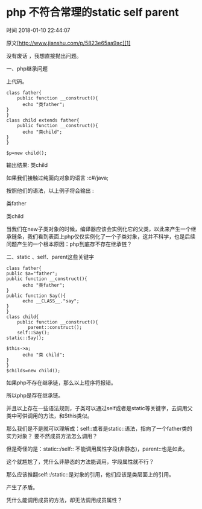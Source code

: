 # php 不符合常理的static self parent

 时间 2018-01-10 22:44:07 

原文[http://www.jianshu.com/p/5823e65aa9ac][1]


没有废话 ，我想直接抛出问题。

一、php继承问题

上代码。

    class father{
        public function __construct(){
          echo "类father";
    }
    }
    class child extends father{
        public function __construct(){
          echo "类child";
    }
    }
    
    $p=new child();

输出结果: 类child

如果我们接触过纯面向对象的语言 :c#/java;

按照他们的语法，以上例子将会输出 :

类father

类child

当我们在new子类对象的时候，编译器应该会实例化它的父类，以此来产生一个继承链条，我们看到表面上php仅仅实例化了一个子类对象，这并不科学，也是后续问题产生的一个根本原因：php到底存不存在继承链？

二、static 、self、parent这些关键字

    class father{
    public $a="father";
    public function __construct(){
          echo "类father";
    }
    public function Say(){
          echo __CLASS__."say";
    }
    }
    class child{
        public function __construct(){
            parent::construct();
        self::Say();
    static::Say();  
    
    $this->a;
          echo "类 child";
    }
    }
    $childs=new child();

如果php不存在继承链，那么以上程序将报错。

所以php是存在继承链。

并且以上存在一些语法规则，子类可以通过self或者是static等关键字，去调用父类中可供调用的方法，和$this类似。

那么我们是不是就可以理解成：self::或者是static::语法，指向了一个father类的实力对象？ 要不然成员方法怎么调用？

但是奇怪的是：static::/self:: 不能调用属性字段(非静态)，parent::也是如此。

这个就尴尬了，凭什么非静态的方法能调用，字段属性就不行？

那么应该推翻self::/static::是对象的引用，他们应该是类层面上的引用。

产生了矛盾。

凭什么能调用成员的方法，却无法调用成员属性？

[1]: http://www.jianshu.com/p/5823e65aa9ac

